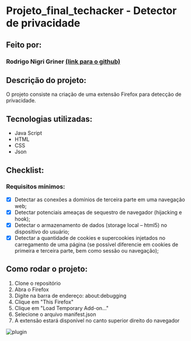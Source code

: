 # Projeto_final_techacker - Detector de privacidade

## Feito por:
### Rodrigo Nigri Griner [(link para o github)](https://github.com/rodrigonigri)

## Descrição do projeto:
O projeto consiste na criação de uma extensão Firefox para detecção de privacidade.

## Tecnologias utilizadas:
- Java Script
- HTML
- CSS
- Json

## Checklist:
### Requisitos mínimos:
- [x] Detectar as conexões a domínios de terceira parte em uma navegação web;
- [x] Detectar potenciais ameaças de sequestro de navegador (hijacking e hook);
- [x] Detectar o armazenamento de dados (storage local – html5) no dispositivo do usuário;
- [x] Detectar a quantidade de cookies e supercookies injetados no carregamento de uma página (se possível diferencie em cookies de primeira e terceira parte, bem como sessão ou navegação);

## Como rodar o projeto:
1. Clone o repositório
2. Abra o Firefox
3. Digite na barra de endereço: about:debugging
4. Clique em "This Firefox"
5. Clique em "Load Temporary Add-on..."
6. Selecione o arquivo manifest.json
7. A extensão estará disponível no canto superior direito do navegador

![plugin](https://github.com/rodrigonigri/Projeto_final_techacker/assets/62730936/c78fdf49-7d57-4838-9cf8-093584d74454)
